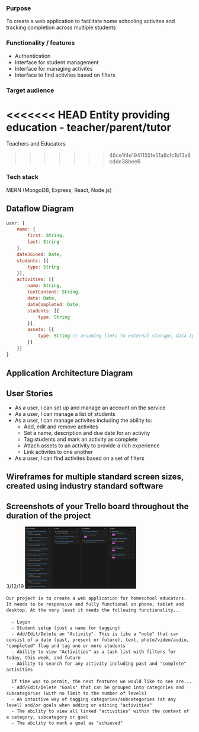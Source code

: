 ### Purpose
To create a web application to facilitate home schooling activites and tracking completion across multiple students

### Functionality / features
* Authentication
* Interface for student management
* Interface for managing activites
* Interface to find activites based on filters

### Target audience
<<<<<<< HEAD
Entity providing education - teacher/parent/tutor
=======
Teachers and Educators
>>>>>>> 46ce1f4e1941155fe51a8cfc1b13a8cdde38bee6

### Tech stack
MERN (MongoDB, Express, React, Node.js)

## Dataflow Diagram
```javascript
user: {
    name: {
        first: String,
        last: String
    },
    dateJoined: Date,
    students: [{
        type: String
    }],
    activities: [{
        name: String,
        textContent: String,
        date: Date,
        dateCompleted: Date,
        students: [{
            type: String
        }],
        assets: [{
            type: String // assuming links to external storage, data type can change
        }]
    }]
}
```

## Application Architecture Diagram

## User Stories
* As a user, I can set up and manage an account on the service
* As a user, I can manage a list of students
* As a user, I can manage activites including the ability to:
    * Add, edit and remove activites
    * Set a name, description and due date for an activity
    * Tag students and mark an activity as complete
    * Attach assets to an activity to provide a rich experience
    * Link activites to one another
* As a user, I can find activites based on a set of filters

## Wireframes for multiple standard screen sizes, created using industry standard software

## Screenshots of your Trello board throughout the duration of the project

3/12/19
<img src="./Docs/Screen Shot 2019-12-04 at 9.46.36 am.png" width="300" />


```text
Our project is to create a web application for homeschool educators. It needs to be responsive and fully functional on phone, tablet and desktop. At the very least it needs the following functionality...

  - Login
  - Student setup (just a name for tagging)
  - Add/Edit/Delete an "Activity". This is like a "note" that can consist of a date (past, present or future), text, photo/video/audio, "completed" flag and tag one or more students
  - Ability to view "Activities" as a task list with filters for today, this week, and future
  - Ability to search for any activity including past and "complete" activities

  If time was to permit, the next features we would like to see are...
  - Add/Edit/Delete "Goals" that can be grouped into categories and subcategories (with no limit to the number of levels)
  - An intuitive way of tagging categories/subcategories (at any level) and/or goals when adding or editing "activities"
  - The ability to view all linked "activities" within the context of a category, subcategory or goal
  - The ability to mark a goal as "achieved"
```